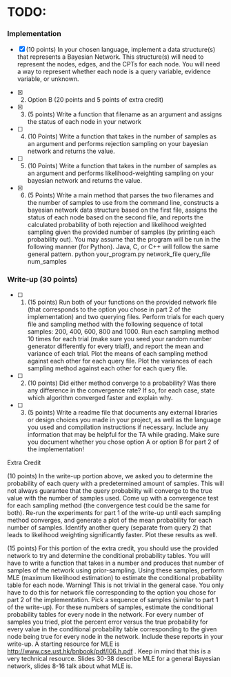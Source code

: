 # TODO:

### Implementation

- [x] (10 points) In your chosen language, implement a data structure(s) that represents a Bayesian Network. This structure(s) will need to represent the nodes, edges, and the CPTs for each node.  You will need a way to represent whether each node is a query variable, evidence variable, or unknown.
- [x] 2. Option B (20 points and 5 points of extra credit)

- [x] 3.  (5 points) Write a function that filename as an argument and assigns the status of each node in your network

- [ ] 4. (10 Points) Write a function that takes in the number of samples as an argument and performs rejection sampling on your bayesian network and returns the value.

- [ ] 5. (10 Points) Write a function that takes in the number of samples as an argument and performs likelihood-weighting sampling on your bayesian network and returns the value.

- [x] 6. (5 Points) Write a main method that parses the two filenames and the number of samples to use from the command line, constructs a bayesian network data structure based on the first file, assigns the status of each node based on the second file, and reports the calculated probability of both rejection and likelihood weighted sampling given the provided number of samples (by printing each probability out).  You may assume that the program will be run in the following manner (for Python).  Java, C, or C++ will follow the same general pattern.
python your_program.py network_file query_file num_samples


### Write-up (30 points)

- [ ] 1. (15 points) Run both of your functions on the provided network file (that corresponds to the option you chose in part 2 of the implementation) and two querying files. Perform trials for each query file and sampling method with the following sequence of total samples: 200, 400, 600, 800 and 1000.  Run each sampling method 10 times for each trial (make sure you seed your random number generator differently for every trial!), and report the mean and variance of each trial.  Plot the means of each sampling method against each other for each query file. Plot the variances of each sampling method against each other for each query file.

- [ ] 2. (10 points) Did either method converge to a probability?  Was there any difference in the convergence rate? If so, for each case, state which algorithm converged faster and explain why.

- [ ] 3. (5 points) Write a readme file that documents any external libraries or design choices you made in your project, as well as the language you used and compilation instructions if necessary.  Include any information that may be helpful for the TA while grading.  Make sure you document whether you chose option A or option B for part 2 of the implementation!


Extra Credit

(10 points)  In the write-up portion above, we asked you to determine the probability of each query with a predetermined amount of samples.  This will not always guarantee that the query probability will converge to the true value with the number of samples used.  Come up with a convergence test for each sampling method (the convergence test could be the same for both).  Re-run the experiments for part 1 of the write-up until each sampling method converges, and generate a plot of the mean probability for each number of samples.  Identify another query (separate from query 2) that leads to likelihood weighting significantly faster.  Plot these results as well.

(15 points) For this portion of the extra credit, you should use the provided network to try and determine the conditional probability tables.  You will have to write a function that takes in a number and produces that number of samples of the network using prior-sampling.  Using these samples, perform MLE (maximum likelihood estimation) to estimate the conditional probability table for each node.  Warning! This is not trivial in the general case.  You only have to do this for network file corresponding to the option you chose for part 2 of the implementation.  Pick a sequence of samples (similar to part 1 of the write-up).  For these numbers of samples, estimate the conditional probability tables for every node in the network.   For every number of samples you tried, plot the percent error versus the true probability for every value in the conditional probability table corresponding to the given node being true for every node in the network.  Include these reports in your write-up.   A starting resource for MLE is http://www.cse.ust.hk/bnbook/pdf/l06.h.pdf  .  Keep in mind that this is a very technical resource.  Slides 30-38 describe MLE for a general Bayesian network, slides 8-16 talk about what MLE is.
